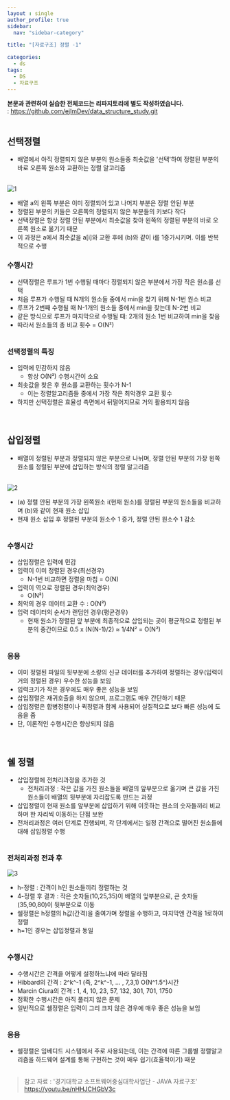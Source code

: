 ```yaml
---
layout : single
author_profile: true
sidebar: 
  nav: "sidebar-category"

title: "[자료구조] 정렬 -1"

categories:
  - ds
tags:
  - DS
  - 자료구조
---
```


**본문과 관련하여 실습한 전체코드는 리파지토리에 별도 작성하였습니다.**<br>
: https://github.com/ejImDev/data_structure_study.git<br><br>

## 선택정렬
- 배열에서 아직 정렬되지 않은 부분의 원소들중 최솟값을 '선택'하여 정렬된 부분의 바로 오른쪽 원소와 교환하는 정렬 알고리즘<br><br>

![1](https://github.com/ejImDev/CollaboratorRepo/assets/102012107/7f95527e-e0cb-48f1-9211-4748b27296c2)

- 배열 a의 왼쪽 부분은 이미 정렬되어 있고 나머지 부분은 정렬 안된 부분<br>
- 정렬된 부분의 키들은 오른쪽의 정렬되지 않은 부분들의 키보다 작다<br>
- 선택정렬은 항상 정렬 안된 부분에서 최솟값을 찾아 왼쪽의 정렬된 부분의 바로 오른쪽 원소로 옮기기 때문<br>
- 이 과정은 a에서 최솟값을 a[i]와 교환 후에 (b)와 같이 i를 1증가시키며. 이를 반복적으로 수행<br>

### 수행시간
- 선택정렬은 루프가 1번 수행될 때마다 정렬되지 않은 부분에서 가장 작은 원소를 선택<br>
- 처음 루프가 수행될 때 N개의 원소들 중에서 min을 찾기 위해 N-1번 원소 비교<br>
- 루프가 2번째 수행될 때 N-1개의 원소들 중에서 min을 찾는데 N-2번 비교<br>
- 같은 방식으로 루프가 마지막으로 수행될 때: 2개의 원소 1번 비교하여 min을 찾음<br>
- 따라서 원소들의 총 비교 횟수 = O(N²)<br><br>

### 선택정렬의 특징
- 입력에 민감하지 않음<br>
	- 항상 O(N²) 수행시간이 소요<br>
- 최솟값을 찾은 후 원소를 교환하는 횟수가 N-1<br>
	- 이는 정렬알고리즘들 중에서 가장 작은 최악경우 교환 횟수<br>
- 하지만 선택정렬은 효율성 측면에서 뒤떨어지므로 거의 활용되지 않음<br><br><br>

## 삽입정렬
- 배열이 정렬된 부분과 정렬되지 않은 부분으로 나뉘며, 정렬 안된 부분의 가장 왼쪽 원소를 정렬된 부분에 삽입하는 방식의 정렬 알고리즘<br><br>

![2](https://github.com/ejImDev/CollaboratorRepo/assets/102012107/0b6ec7d5-c106-47b9-9c0b-92bd42920e74)

- (a) 정렬 안된 부분의 가장 왼쪽원소 i(현재 원소)를 정렬된 부분의 원소들을 비교하며 (b)와 같이 현재 원소 삽입<br>
- 현재 원소 삽입 후 정렬된 부분의 원소수 1 증가, 정렬 안된 원소수 1 감소<br><br>

### 수행시간
- 삽입정렬은 입력에 민감<br>
- 입력이 이미 정렬된 경우(최선경우)<br>
	- N-1번 비교하면 정렬을 마침 = O(N)<br>
- 입력이 역으로 정렬된 경우(최악경우)<br>
	-  O(N²)<br>
- 최악의 경우 데이터 교환 수 :  O(N²)<br>
- 입력 데이터의 순서가 랜덤인 경우(평균경우)<br>
	- 현재 원소가 정렬된 앞 부분에 최종적으로 삽입되는 곳이 평균적으로 정렬된 부분의 중간이므로 0.5 x (N(N-1)/2) ≈ 1/4N² = O(N²)<br><br>

### 응용
- 이미 정렬된 파일의 뒷부분에 소량의 신규 데이터를 추가하여 정렬하는 경우(입력이 거의 정렬된 경우) 우수한 성능을 보임<br>
- 입력크기가 작은 경우에도 매우 좋은 성능을 보임<br>
- 삽입정렬은 재귀호출을 하지 않으며, 프로그램도 매우 간단하기 때문<br>
- 삽입정렬은 합병정렬이나 퀵정렬과 함께 사용되어 실질적으로 보다 빠른 성능에 도움을 줌<br>
- 단, 이론적인 수행시간은 향상되지 않음<br><br><br>

## 쉘 정렬
- 삽입정렬에 전처리과정을 추가한 것<br>
	- 전처리과정 : 작은 값을 가진 원소들을 배열의 앞부분으로 옮기며 큰 값을 가진 원소들이 배열의 뒷부분에 자리잡도록 만드는 과정<br>
- 삽입정렬이 현재 원소를 앞부분에 삽입하기 위해 이웃하는 원소의 숫자들끼리 비교하며 한 자리씩 이동하는 단점 보완<br>
- 전처리과정은 여러 단계로 진행되며, 각 단계에서는 일정 간격으로 떨어진 원소들에 대해 삽입정렬 수행<br><br>
 
### 전처리과정 전과 후

![3](https://github.com/ejImDev/CollaboratorRepo/assets/102012107/14962669-4e7c-42b9-bd02-3aa350fdecac)

- h-정렬 : 간격이 h인 원소들끼리 정렬하는 것<br>
- 4-정렬 후 결과 : 작은 숫자들(10,25,35)이 배열의 앞부분으로, 큰 숫자들(35,90,80)이 뒷부분으로 이동<br>
- 쉘정렬은 h정렬의 h값(간격)을 줄여가며 정렬을 수행하고, 마지막엔 간격을 1로하여 정렬<br>
- h=1인 경우는 삽입정렬과 동일<br><br>

### 수행시간
- 수행시간은 간격을 어떻게 설정하느냐에 따라 달라짐<br>
- Hibbard의 간격 : 2^k^-1 (즉, 2^k^-1, ... , 7,3,1) O(N^1.5^)시간<br>
- Marcin Ciura의 간격 : 1, 4, 10, 23, 57, 132, 301, 701, 1750<br>
- 정확한 수행시간은 아직 풀리지 않은 문제<br>
- 일반적으로 쉘정렬은 입력이 그리 크지 않은 경우에 매우 좋은 성능을 보임<br><br>

### 응용
- 쉘정렬은 임베디드 시스템에서 주로 사용되는데, 이는 간격에 따른 그룹별 정렬알고리즘을 하드웨어 설계를 통해 구현하는 것이 매우 쉽기(효율적이기) 때문<br><br>

  
> 참고 자료 : '경기대학교 소프트웨어중심대학사업단 - JAVA 자료구조' https://youtu.be/nHHJCHGbV3c
